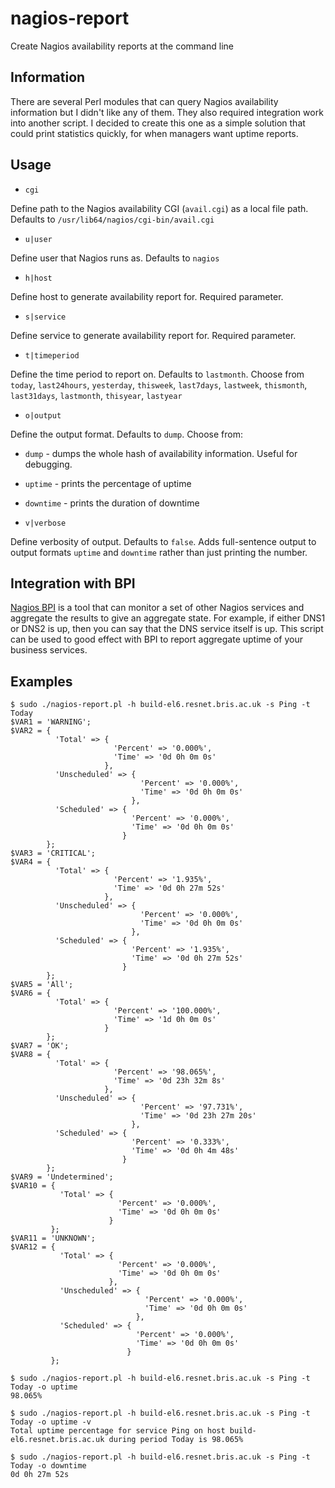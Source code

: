 # nagios-report
Create Nagios availability reports at the command line

## Information

There are several Perl modules that can query Nagios availability information but I didn't like any of them.
They also required integration work into another script. I decided to create this one as a simple
solution that could print statistics quickly, for when managers want uptime reports.

## Usage

* `cgi`

Define path to the Nagios availability CGI (`avail.cgi`) as a local file path. Defaults to `/usr/lib64/nagios/cgi-bin/avail.cgi`

* `u|user`

Define user that Nagios runs as. Defaults to `nagios`

* `h|host`

Define host to generate availability report for. Required parameter.

* `s|service`

Define service to generate availability report for. Required parameter.

* `t|timeperiod`

Define the time period to report on. Defaults to `lastmonth`. Choose from
`today`, `last24hours`, `yesterday`, `thisweek`, `last7days`, `lastweek`,
`thismonth`, `last31days`, `lastmonth`, `thisyear`, `lastyear`

* `o|output`

Define the output format. Defaults to `dump`. Choose from:
  * `dump` - dumps the whole hash of availability information. Useful for debugging.
  * `uptime` - prints the percentage of uptime
  * `downtime` - prints the duration of downtime

* `v|verbose`

Define verbosity of output. Defaults to `false`. Adds full-sentence output to output formats `uptime` and `downtime` rather than just printing the number.

## Integration with BPI

[Nagios BPI](https://exchange.nagios.org/directory/Addons/Components/Nagios-Business-Process-Intelligence-(BPI)/details) is a tool that
can monitor a set of other Nagios services and aggregate the results to give an aggregate state. For example, if either DNS1 or DNS2
is up, then you can say that the DNS service itself is up. This script can be used to good effect with BPI to report aggregate uptime
of your business services.

## Examples

```
$ sudo ./nagios-report.pl -h build-el6.resnet.bris.ac.uk -s Ping -t Today
$VAR1 = 'WARNING';
$VAR2 = {
          'Total' => {
                       'Percent' => '0.000%',
                       'Time' => '0d 0h 0m 0s'
                     },
          'Unscheduled' => {
                             'Percent' => '0.000%',
                             'Time' => '0d 0h 0m 0s'
                           },
          'Scheduled' => {
                           'Percent' => '0.000%',
                           'Time' => '0d 0h 0m 0s'
                         }
        };
$VAR3 = 'CRITICAL';
$VAR4 = {
          'Total' => {
                       'Percent' => '1.935%',
                       'Time' => '0d 0h 27m 52s'
                     },
          'Unscheduled' => {
                             'Percent' => '0.000%',
                             'Time' => '0d 0h 0m 0s'
                           },
          'Scheduled' => {
                           'Percent' => '1.935%',
                           'Time' => '0d 0h 27m 52s'
                         }
        };
$VAR5 = 'All';
$VAR6 = {
          'Total' => {
                       'Percent' => '100.000%',
                       'Time' => '1d 0h 0m 0s'
                     }
        };
$VAR7 = 'OK';
$VAR8 = {
          'Total' => {
                       'Percent' => '98.065%',
                       'Time' => '0d 23h 32m 8s'
                     },
          'Unscheduled' => {
                             'Percent' => '97.731%',
                             'Time' => '0d 23h 27m 20s'
                           },
          'Scheduled' => {
                           'Percent' => '0.333%',
                           'Time' => '0d 0h 4m 48s'
                         }
        };
$VAR9 = 'Undetermined';
$VAR10 = {
           'Total' => {
                        'Percent' => '0.000%',
                        'Time' => '0d 0h 0m 0s'
                      }
         };
$VAR11 = 'UNKNOWN';
$VAR12 = {
           'Total' => {
                        'Percent' => '0.000%',
                        'Time' => '0d 0h 0m 0s'
                      },
           'Unscheduled' => {
                              'Percent' => '0.000%',
                              'Time' => '0d 0h 0m 0s'
                            },
           'Scheduled' => {
                            'Percent' => '0.000%',
                            'Time' => '0d 0h 0m 0s'
                          }
         };
```

```
$ sudo ./nagios-report.pl -h build-el6.resnet.bris.ac.uk -s Ping -t Today -o uptime
98.065%
```

```
$ sudo ./nagios-report.pl -h build-el6.resnet.bris.ac.uk -s Ping -t Today -o uptime -v
Total uptime percentage for service Ping on host build-el6.resnet.bris.ac.uk during period Today is 98.065%
```

```
$ sudo ./nagios-report.pl -h build-el6.resnet.bris.ac.uk -s Ping -t Today -o downtime
0d 0h 27m 52s
```
